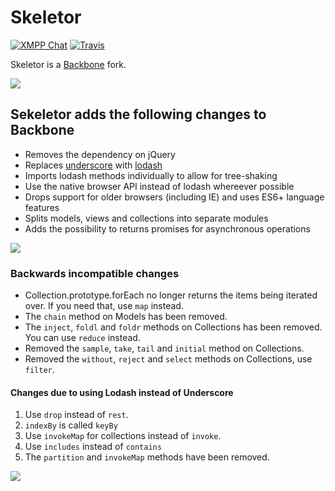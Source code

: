 # Skeletor

[![XMPP Chat](https://inverse.chat/badge.svg?room=discuss@conference.conversejs.org)](https://inverse.chat/#converse/room?jid=discuss@conference.conversejs.org)
[![Travis](https://api.travis-ci.org/skeletorjs/skeletor.png?branch=master)](https://travis-ci.org/skeletorjs/skeletor)

Skeletor is a [Backbone](http://backbonejs.org) fork.

![](https://raw.githubusercontent.com/skeletorjs/skeletor/master/images/skeletor2.jpg)

## Sekeletor adds the following changes to Backbone

* Removes the dependency on jQuery
* Replaces [underscore](http://underscorejs.org) with [lodash](https://lodash.com)
* Imports lodash methods individually to allow for tree-shaking
* Use the native browser API instead of lodash whereever possible
* Drops support for older browsers (including IE) and uses ES6+ language features
* Splits models, views and collections into separate modules
* Adds the possibility to returns promises for asynchronous operations

![](https://raw.githubusercontent.com/skeletorjs/skeletor/master/images/skeletor.jpg)

### Backwards incompatible changes

* Collection.prototype.forEach no longer returns the items being iterated over.
  If you need that, use `map` instead.
* The `chain` method on Models has been removed.
* The `inject`, `foldl` and `foldr` methods on Collections has been removed. You can use `reduce` instead.
* Removed the `sample`, `take`, `tail` and `initial` method on Collections.
* Removed the `without`, `reject` and `select` methods on Collections, use `filter`.

#### Changes due to using Lodash instead of Underscore

1. Use `drop` instead of `rest`.
2. `indexBy` is called `keyBy`
3. Use `invokeMap` for collections instead of `invoke`.
4. Use `includes` instead of `contains`
5. The `partition` and `invokeMap` methods have been removed.

![](https://raw.githubusercontent.com/skeletorjs/skeletor/master/images/skeletor3.jpg)
